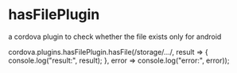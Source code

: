 # hasFilePlugin
a cordova plugin to check whether the file exists only for android

 cordova.plugins.hasFilePlugin.hasFile(/storage/.../, result => { console.log("result:", result); }, error => console.log("error:", error));
